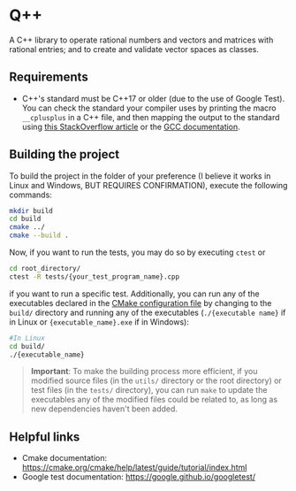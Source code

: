 # Q++

A C++ library to operate rational numbers and vectors and matrices with rational entries; and to create and validate vector spaces as classes.


## Requirements

- C++'s standard must be C++17 or older (due to the use of Google Test). You can check the standard your compiler uses by printing the macro `__cplusplus` in a C++ file, and then mapping the output to the standard using [this StackOverflow article](https://stackoverflow.com/questions/2324658/how-to-determine-the-version-of-the-c-standard-used-by-the-compiler) or the [GCC documentation](https://gcc.gnu.org/onlinedocs/cpp/Standard-Predefined-Macros.html).


## Building the project

To build the project in the folder of your preference (I believe it works in Linux and Windows, BUT REQUIRES CONFIRMATION), execute the following commands:

```bash
mkdir build
cd build
cmake ../
cmake --build .
```

Now, if you want to run the tests, you may do so by executing `ctest` or 

```bash
cd root_directory/
ctest -R tests/{your_test_program_name}.cpp
```

if you want to run a specific test. Additionally, you can run any of the executables declared in the [CMake configuration file](CMakeLists.txt) by changing to the `build/` directory and running any of the executables (`./{executable name}` if in Linux or `{executable_name}.exe` if in Windows):

```bash
#In Linux
cd build/
./{executable_name}
```

>**Important**: To make the building process more efficient, if you modified source files (in the `utils/` directory or the root directory) or test files (in the `tests/` directory), you can run `make` to update the executables any of the modified files could be related to, as long as new dependencies haven't been added.

## Helpful links

- Cmake documentation: https://cmake.org/cmake/help/latest/guide/tutorial/index.html
- Google test documentation: https://google.github.io/googletest/